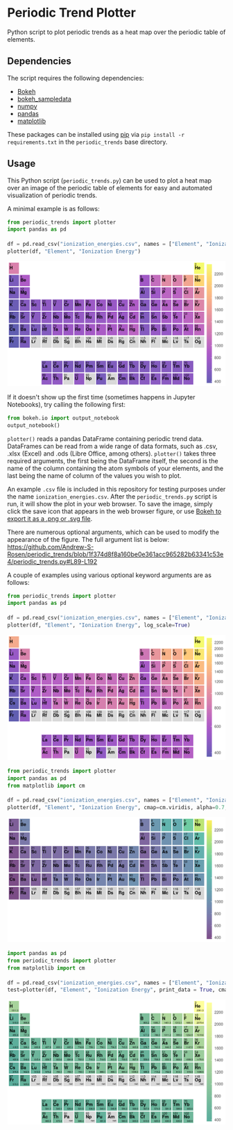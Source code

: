# Periodic Trend Plotter

Python script to plot periodic trends as a heat map over the periodic table of elements.

## Dependencies

The script requires the following dependencies:

- [Bokeh](http://bokeh.pydata.org/en/latest/)
- [bokeh_sampledata](https://pypi.org/project/bokeh-sampledata)
- [numpy](https://numpy.org/)
- [pandas](http://pandas.pydata.org/)
- [matplotlib](http://matplotlib.org/)

These packages can be installed using [pip](https://pip.pypa.io/en/stable/) via `pip install -r requirements.txt` in the `periodic_trends` base directory.

## Usage

This Python script (`periodic_trends.py`) can be used to plot a heat map over an image of the periodic table of elements for easy and automated visualization of periodic trends.

A minimal example is as follows:

```python
from periodic_trends import plotter
import pandas as pd

df = pd.read_csv("ionization_energies.csv", names = ["Element", "Ionization Energy"])
plotter(df, "Element", "Ionization Energy")
```

![plot1](example_images/plot1.png)

If it doesn't show up the first time (sometimes happens in Jupyter Notebooks), try calling the following first:

```python
from bokeh.io import output_notebook
output_notebook()
```

`plotter()` reads a pandas DataFrame containing periodic trend data. DataFrames can be read from a wide range of data formats, such as .csv, .xlsx (Excel) and .ods (Libre Office, among others). `plotter()` takes three required arguments, the first being the DataFrame itself, the second is the name of the column containing the atom symbols of your elements, and the last being the name of column of the values you wish to plot.

An example `.csv` file is included in this repository for testing purposes under the name `ionization_energies.csv`. After the `periodic_trends.py` script is run, it will show the plot in your web browser. To save the image, simply click the save icon that appears in the web browser figure, or use [Bokeh to export it as a .png or .svg file](https://docs.bokeh.org/en/latest/docs/user_guide/output/export.html).

There are numerous optional arguments, which can be used to modify the appearance of the figure. The full argument list is below:
https://github.com/Andrew-S-Rosen/periodic_trends/blob/1f374d8f8a160be0e361acc965282b63341c53e4/periodic_trends.py#L89-L192

A couple of examples using various optional keyword arguments are as follows:

```python
from periodic_trends import plotter
import pandas as pd

df = pd.read_csv("ionization_energies.csv", names = ["Element", "Ionization Energy"])
plotter(df, "Element", "Ionization Energy", log_scale=True)
```

![plot2](example_images/plot2.png)

```python
from periodic_trends import plotter
import pandas as pd
from matplotlib import cm

df = pd.read_csv("ionization_energies.csv", names = ["Element", "Ionization Energy"])
plotter(df, "Element", "Ionization Energy", cmap=cm.viridis, alpha=0.7, extended=False, periods_remove=[1])
```

![plot3](example_images/plot3.png)

```python
import pandas as pd
from periodic_trends import plotter
from matplotlib import cm

df = pd.read_csv("ionization_energies.csv", names = ["Element", "Ionization Energy"])
test=plotter(df, "Element", "Ionization Energy", print_data = True, cmap = cm.summer)
```

![plot4](example_images/plot4.png)
